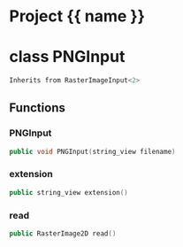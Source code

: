 <script setup>
import {useRoute} from 'vitepress'
const {path} = useRoute()
const tokens = path.split('/')
const words = tokens[2].split('-');
for (let i = 0; i < words.length; i++) {
    words[i] = words[i].charAt(0).toUpperCase() + words[i].slice(1);
    words[i] = words[i].replace('geode', 'Geode')
}
const name = words.join('-');
</script>
# Project {{ name }}

# class PNGInput


```cpp
Inherits from RasterImageInput<2>
```



## Functions

### PNGInput

```cpp
public void PNGInput(string_view filename)
```


### extension

```cpp
public string_view extension()
```


### read

```cpp
public RasterImage2D read()
```





